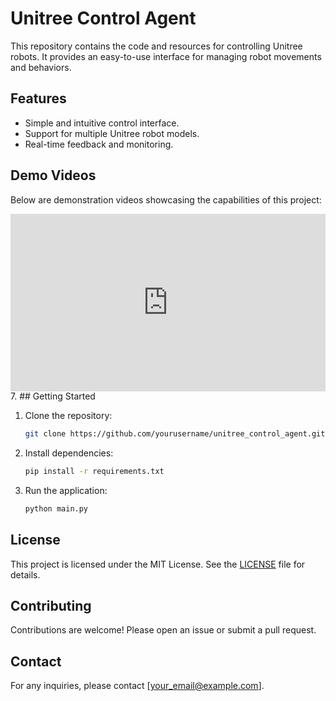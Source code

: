 # Unitree Control Agent

This repository contains the code and resources for controlling Unitree robots. It provides an easy-to-use interface for managing robot movements and behaviors.

## Features

- Simple and intuitive control interface.
- Support for multiple Unitree robot models.
- Real-time feedback and monitoring.

## Demo Videos

Below are demonstration videos showcasing the capabilities of this project:


<div style="position:relative;padding-bottom:56.25%;width:100%;height:0;">
    <iframe src="https://player.bilibili.com/player.html?isOutside=true&amp;aid=114339814052001&bvid=BV1GBopYvEo9&cid=29422521085&amp;page=1" scrolling="no" border="0" frameborder="no" framespacing="0" allowfullscreen="true" style="position:absolute;height:100%;width:100%;"></iframe></div>
7. 
## Getting Started

1. Clone the repository:
    ```bash
    git clone https://github.com/yourusername/unitree_control_agent.git
    ```
2. Install dependencies:
    ```bash
    pip install -r requirements.txt
    ```
3. Run the application:
    ```bash
    python main.py
    ```

## License

This project is licensed under the MIT License. See the [LICENSE](./LICENSE) file for details.

## Contributing

Contributions are welcome! Please open an issue or submit a pull request.

## Contact

For any inquiries, please contact [your_email@example.com].
